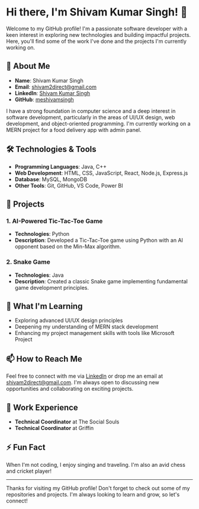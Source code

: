 # Hi there, I'm Shivam Kumar Singh! 👋

Welcome to my GitHub profile! I'm a passionate software developer with a keen interest in exploring new technologies and building impactful projects. Here, you'll find some of the work I've done and the projects I'm currently working on.

## 🚀 About Me

- **Name**: Shivam Kumar Singh
- **Email**: [shivam2direct@gmail.com](mailto:shivam2direct@gmail.com)
- **LinkedIn**: [Shivam Kumar Singh](https://www.linkedin.com/in/shivam0312/)
- **GitHub**: [meshivamsingh](https://github.com/meshivamsingh)

I have a strong foundation in computer science and a deep interest in software development, particularly in the areas of UI/UX design, web development, and object-oriented programming. I'm currently working on a MERN project for a food delivery app with admin panel.

## 🛠️ Technologies & Tools

- **Programming Languages**: Java, C++
- **Web Development**: HTML, CSS, JavaScript, React, Node.js, Express.js
- **Database**: MySQL, MongoDB
- **Other Tools**: Git, GitHub, VS Code, Power BI

## 🌟 Projects

### 1. AI-Powered Tic-Tac-Toe Game
- **Technologies**: Python
- **Description**: Developed a Tic-Tac-Toe game using Python with an AI opponent based on the Min-Max algorithm.

### 2. Snake Game
- **Technologies**: Java
- **Description**: Created a classic Snake game implementing fundamental game development principles.


## 🌱 What I'm Learning

- Exploring advanced UI/UX design principles
- Deepening my understanding of MERN stack development
- Enhancing my project management skills with tools like Microsoft Project

## 📫 How to Reach Me

Feel free to connect with me via [LinkedIn](https://www.linkedin.com/in/shivam0312/) or drop me an email at [shivam2direct@gmail.com](mailto:shivam2direct@gmail.com). I'm always open to discussing new opportunities and collaborating on exciting projects.

## 💼 Work Experience

- **Technical Coordinator** at The Social Souls
- **Technical Coordinator** at Griffin

## ⚡ Fun Fact

When I'm not coding, I enjoy singing and traveling. I'm also an avid chess and cricket player!

---

Thanks for visiting my GitHub profile! Don't forget to check out some of my repositories and projects. I'm always looking to learn and grow, so let's connect!
